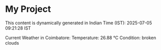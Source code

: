 # My Project

This content is dynamically generated in Indian Time (IST): 2025-07-05 09:21:28 IST


Current Weather in Coimbatore:
Temperature: 26.88 °C
Condition: broken clouds
